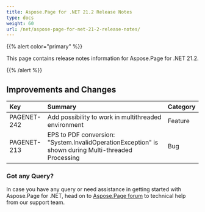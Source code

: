 ```yaml
---
title: Aspose.Page for .NET 21.2 Release Notes
type: docs
weight: 60
url: /net/aspose-page-for-net-21-2-release-notes/
---
```


{{% alert color="primary" %}}

This page contains release notes information for Aspose.Page for .NET 21.2.

{{% /alert %}}
## **Improvements and Changes**

|**Key**|**Summary**|**Category**|
| :- | :- | :- |
|PAGENET-242|Add possibility to work in multithreaded environment|Feature|
|PAGENET-213|EPS to PDF conversion: "System.InvalidOperationException" is shown during Multi-threaded Processing|Bug|
### **Got any Query?**
In case you have any query or need assistance in getting started with Aspose.Page for .NET, head on to [Aspose.Page forum](https://forum.aspose.com/c/page/39) to technical help from our support team.

